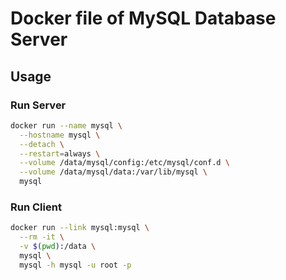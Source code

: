 # Docker file of MySQL Database Server

## Usage

### Run Server

```bash
docker run --name mysql \
  --hostname mysql \
  --detach \
  --restart=always \
  --volume /data/mysql/config:/etc/mysql/conf.d \
  --volume /data/mysql/data:/var/lib/mysql \
  mysql
```

### Run Client

```bash
docker run --link mysql:mysql \
  --rm -it \
  -v $(pwd):/data \
  mysql \
  mysql -h mysql -u root -p
```